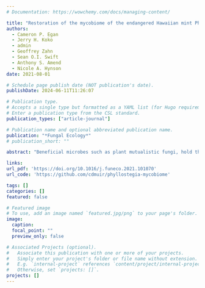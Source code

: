 ```yaml
---
# Documentation: https://wowchemy.com/docs/managing-content/

title: "Restoration of the mycobiome of the endangered Hawaiian mint Phyllostegia kaalaensis increases its resistance to a common powdery mildew"
authors: 
  - Cameron P. Egan
  - Jerry H. Koko
  - admin
  - Geoffrey Zahn
  - Sean O.I. Swift
  - Anthony S. Amend
  - Nicole A. Hynson
date: 2021-08-01

# Schedule page publish date (NOT publication's date).
publishDate: 2024-06-11T11:26:07

# Publication type.
# Accepts a single type but formatted as a YAML list (for Hugo requirements).
# Enter a publication type from the CSL standard.
publication_types: ["article-journal"]

# Publication name and optional abbreviated publication name.
publication: "*Fungal Ecology*"
# publication_short: ""

abstract: "Beneficial microbes such as plant mutualistic fungi, hold the promise of ameliorating challenges faced in native plant conservation such as disease management. As an alternative to costly chemical pest control, conservation efforts could potentially harness the benefits of plant mutualistic fungi to aid in defense and disease resistance, but there are few tests of this notion. We set out to test the efficacy of controlling a common foliar pathogen, the powdery mildew Neoerysiphe galeopsidis, by inoculating the endangered Hawaiian plant species Phyllostegia kaalaensis with potentially beneficial members of its wild-type mycobiome. We tested whether inoculating plants with above or belowground fungal mutualists, or both, led to increased disease resistance in the host. We found that while all treatments reduced average disease incidence, colonization by the foliar yeast Moesziomyces aphidis was the only treatment to do so significantly. These results provide an exciting new strategy for plant conservation practices."

links:
url_pdf: 'https://doi.org/10.1016/j.funeco.2021.101070'
url_code: 'https://github.com/cdmuir/phyllostegia-mycobiome'

tags: []
categories: []
featured: false

# Featured image
# To use, add an image named `featured.jpg/png` to your page's folder. 
image:
  caption: 
  focal_point: ""
  preview_only: false

# Associated Projects (optional).
#   Associate this publication with one or more of your projects.
#   Simply enter your project's folder or file name without extension.
#   E.g. `internal-project` references `content/project/internal-project/index.md`.
#   Otherwise, set `projects: []`.
projects: []
---
```

